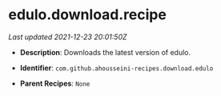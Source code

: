 # edulo.download.recipe

_Last updated 2021-12-23 20:01:50Z_

- **Description**: Downloads the latest version of edulo.

- **Identifier**: `com.github.ahousseini-recipes.download.edulo`

- **Parent Recipes**: `None`
